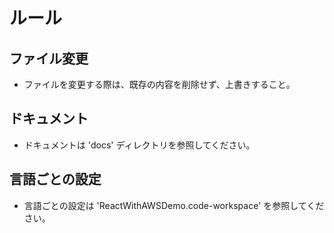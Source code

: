 # ルール

## ファイル変更
- ファイルを変更する際は、既存の内容を削除せず、上書きすること。

## ドキュメント
- ドキュメントは 'docs' ディレクトリを参照してください。

## 言語ごとの設定
- 言語ごとの設定は 'ReactWithAWSDemo.code-workspace' を参照してください。
